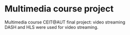 # Multimedia course project    
Multimedia course CEIT@AUT final project: video streaming     
DASH and HLS were used for video streaming.   
